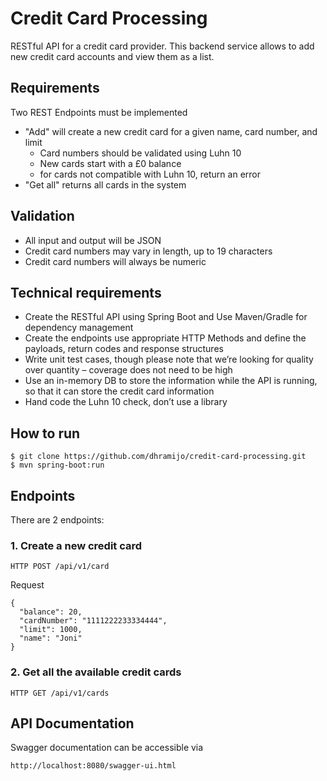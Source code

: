 # Credit Card Processing

RESTful API for a credit card provider. This backend service allows to add new credit card accounts and view them as a list.

## Requirements

Two REST Endpoints must be implemented

* "Add" will create a new credit card for a given name, card number, and limit
  * Card numbers should be validated using Luhn 10
  * New cards start with a £0 balance
  * for cards not compatible with Luhn 10, return an error
* "Get all" returns all cards in the system

## Validation

* All input and output will be JSON
* Credit card numbers may vary in length, up to 19 characters
* Credit card numbers will always be numeric

## Technical requirements

* Create the RESTful API using Spring Boot and Use Maven/Gradle for dependency management
* Create the endpoints use appropriate HTTP Methods and define the payloads, return codes and response structures
* Write unit test cases, though please note that we’re looking for quality over quantity – coverage does not need to be high
* Use an in-memory DB to store the information while the API is running, so that it can store the credit card information
* Hand code the Luhn 10 check, don’t use a library

## How to run
````
$ git clone https://github.com/dhramijo/credit-card-processing.git
$ mvn spring-boot:run
````
## Endpoints

There are 2 endpoints:

### 1. Create a new credit card
````
HTTP POST /api/v1/card
````
Request
````
{
  "balance": 20,
  "cardNumber": "1111222233334444",
  "limit": 1000,
  "name": "Joni"
}
````
### 2. Get all the available credit cards

````
HTTP GET /api/v1/cards
````

## API Documentation

Swagger documentation can be accessible via
````
http://localhost:8080/swagger-ui.html
````
